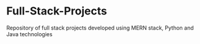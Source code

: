 # Full-Stack-Projects
Repository of full stack projects developed using MERN stack, Python and Java technologies
